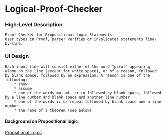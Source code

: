 Logical-Proof-Checker
=====================

### High-Level Description ###
``` 
Proof Checker for Propositional Logic Statements.
User types in Proof, parser verifies or invalidates statements line-by-line.
```  
### UI Design ###
```
Each input line will consist either of the word "print" appearing alone on the line (except for white space), or of a reason, followed by blank space, followed by an expression. A reason is one of the following: 
    * show
    * assume
    * one of the words mp, mt, or co followed by blank space, followed by a line number and blank space and another line number
    * one of the words ic or repeat followed by blank space and a line number
    * the name of a theorem (see below)

```



#### Background on Propositional logic ####
[Propsitional Logic](http://inst.eecs.berkeley.edu/~cs61bl/su13/projects/proj2/prop.logic.html)

